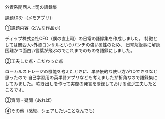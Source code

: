 外資系関西人上司の語録集

課題{03} -{メモアプリ}-

①課題内容（どんな作品か）

ディップ株式会社CFO（僕の直上司）の日常の語録集を作成しました。
特徴としては関西人×外資コンサルというパンチの強い属性のため、
日常茶飯事に解読困難かつ面白い言葉が飛ぶのでこれまでのものを語録にしました。

②工夫した点・こだわった点

ローカルストレージの機能を考えたときに、単語帳的な使い方が1つできるなと思ったので
自己学習用の英単語アプリなども考えましたが折角なので語録集にしてみました。
吹き出しを作って実際の発言を登録しておける点が工夫したところです。

③質問・疑問（あれば）

④その他（感想、シェアしたいことなんでも）
